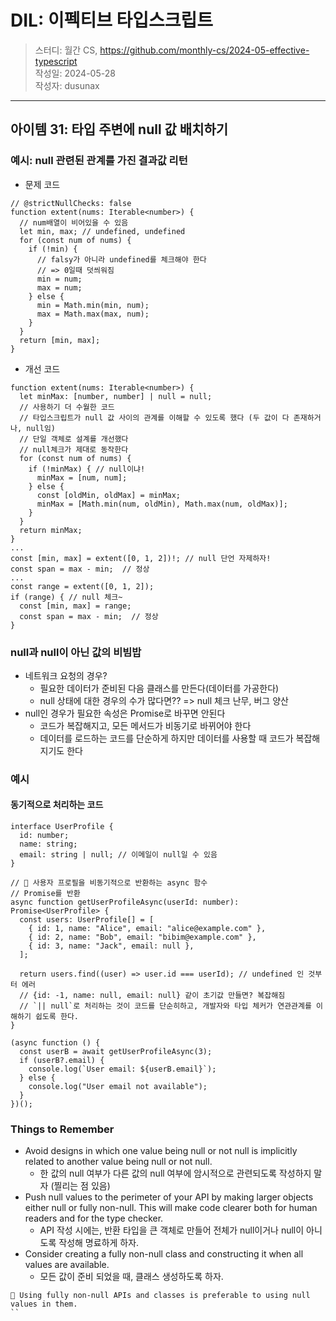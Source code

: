# DIL: 이펙티브 타입스크립트

> 스터디: 월간 CS, https://github.com/monthly-cs/2024-05-effective-typescript  
> 작성일: 2024-05-28  
> 작성자: dusunax

---

## 아이템 31: 타입 주변에 null 값 배치하기

### 예시: null 관련된 관계를 가진 결과값 리턴

- 문제 코드

```tsx
// @strictNullChecks: false
function extent(nums: Iterable<number>) {
  // num배열이 비어있을 수 있음
  let min, max; // undefined, undefined
  for (const num of nums) {
    if (!min) {
      // falsy가 아니라 undefined를 체크해야 한다
      // => 0일때 덧씌워짐
      min = num;
      max = num;
    } else {
      min = Math.min(min, num);
      max = Math.max(max, num);
    }
  }
  return [min, max];
}
```

- 개선 코드

```tsx
function extent(nums: Iterable<number>) {
  let minMax: [number, number] | null = null;
  // 사용하기 더 수월한 코드
  // 타입스크립트가 null 값 사이의 관계를 이해할 수 있도록 했다 (두 값이 다 존재하거나, null임)
  // 단일 객체로 설계를 개선했다
  // null체크가 제대로 동작한다
  for (const num of nums) {
    if (!minMax) { // null이냐!
      minMax = [num, num];
    } else {
      const [oldMin, oldMax] = minMax;
      minMax = [Math.min(num, oldMin), Math.max(num, oldMax)];
    }
  }
  return minMax;
}
...
const [min, max] = extent([0, 1, 2])!; // null 단언 자제하자!
const span = max - min;  // 정상
...
const range = extent([0, 1, 2]);
if (range) { // null 체크~
  const [min, max] = range;
  const span = max - min;  // 정상
}
```

### null과 null이 아닌 값의 비빔밥

- 네트워크 요청의 경우?
  - 필요한 데이터가 준비된 다음 클래스를 만든다(데이터를 가공한다)
  - null 상태에 대한 경우의 수가 많다면?? => null 체크 난무, 버그 양산
- null인 경우가 필요한 속성은 Promise로 바꾸면 안된다
  - 코드가 복잡해지고, 모든 메서드가 비동기로 바뀌어야 한다
  - 데이터를 로드하는 코드를 단순하게 하지만 데이터를 사용할 때 코드가 복잡해지기도 한다

### 예시

#### 동기적으로 처리하는 코드

```tsx
interface UserProfile {
  id: number;
  name: string;
  email: string | null; // 이메일이 null일 수 있음
}

// 📌 사용자 프로필을 비동기적으로 반환하는 async 함수
// Promise를 반환
async function getUserProfileAsync(userId: number): Promise<UserProfile> {
  const users: UserProfile[] = [
    { id: 1, name: "Alice", email: "alice@example.com" },
    { id: 2, name: "Bob", email: "bibim@example.com" },
    { id: 3, name: "Jack", email: null },
  ];

  return users.find((user) => user.id === userId); // undefined 인 것부터 에러
  // {id: -1, name: null, email: null} 같이 초기값 만들면? 복잡해짐
  // `|| null`로 처리하는 것이 코드를 단순히하고, 개발자와 타입 체커가 연관관계를 이해하기 쉽도록 한다.
}

(async function () {
  const userB = await getUserProfileAsync(3);
  if (userB?.email) {
    console.log(`User email: ${userB.email}`);
  } else {
    console.log("User email not available");
  }
})();
```

### Things to Remember

- Avoid designs in which one value being null or not null is implicitly related to another value being null or not null.
  - 한 값의 null 여부가 다른 값의 null 여부에 암시적으로 관련되도록 작성하지 말자 (찔리는 점 있음)
- Push null values to the perimeter of your API by making larger objects either null or fully non-null. This will make code clearer both for human readers and for the type checker.
  - API 작성 시에는, 반환 타입을 큰 객체로 만들어 전체가 null이거나 null이 아니도록 작성해 명료하게 하자.
- Consider creating a fully non-null class and constructing it when all values are available.
  - 모든 값이 준비 되었을 때, 클래스 생성하도록 하자.

```
📌 Using fully non-null APIs and classes is preferable to using null values in them.
``
```

